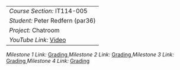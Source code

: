 <table><tr><td> <em>Course Section: </em> IT114-005</td></tr>
<tr><td> <em>Student: </em> Peter Redfern (par36)</td></tr>
<tr><td> <em>Project: </em>Chatroom</td></tr>
<tr><td> <em>YouTube Link: </em> <a rel="noreferrer noopener" href="https://learn.ethereallab.app/homework/IT114-005-F23/ target="_blank">Video </a></td></tr></table>

<tr><td> <em>Milestone 1 Link: </em> <a rel="noreferrer noopener" href="https://github.com/PeterRedfern/par36-it114-005/blob/main/Project/milestone1.md"_blank">Grading </a></td></tr></table>

<tr><td> <em>Milestone 2 Link: </em> <a rel="noreferrer noopener" href="https://github.com/PeterRedfern/par36-it114-005/blob/main/Project/Milestone2.md"_blank">Grading </a></td></tr></table>

<tr><td> <em>Milestone 3 Link: </em> <a rel="noreferrer noopener" href="https://github.com/PeterRedfern/par36-it114-005/blob/main/Project/Milestone3.md"_blank">Grading </a></td></tr></table>

<tr><td> <em>Milestone 4 Link: </em> <a rel="noreferrer noopener" href="https://github.com/PeterRedfern/par36-it114-005/blob/main/Project/Milestone4.md"_blank">Grading </a></td></tr></table>